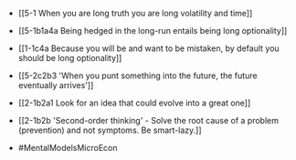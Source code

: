 - [[5-1 When you are long truth you are long volatility and time]]
- [[5-1b1a4a Being hedged in the long-run entails being long optionality]]
- [[1-1c4a Because you will be and want to be mistaken, by default you should be long optionality]]
- [[5-2c2b3 'When you punt something into the future, the future eventually arrives']]

- [[2-1b2a1 Look for an idea that could evolve into a great one]]
- [[2-1b2b 'Second-order thinking' - Solve the root cause of a problem (prevention) and not symptoms. Be smart-lazy.]]

- #MentalModelsMicroEcon
